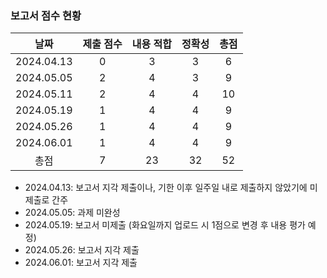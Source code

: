 ### 보고서 점수 현황
|날짜|제출 점수|내용 적합|정확성|총점|
|:----:|:----:|:----:|:----:|:----:|
|2024.04.13|0|3|3|6|
|2024.05.05|2|4|3|9|
|2024.05.11|2|4|4|10|
|2024.05.19|1|4|4|9|
|2024.05.26|1|4|4|9|
|2024.06.01|1|4|4|9|
|총점|7|23|32|52|

* 2024.04.13: 보고서 지각 제출이나, 기한 이후 일주일 내로 제출하지 않았기에 미제출로 간주
* 2024.05.05: 과제 미완성
* 2024.05.19: 보고서 미제출 (화요일까지 업로드 시 1점으로 변경 후 내용 평가 예정)
* 2024.05.26: 보고서 지각 제출
* 2024.06.01: 보고서 지각 제출
